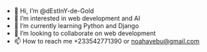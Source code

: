 - 👋 Hi, I’m @dEstInY-de-Gold
- 👀 I’m interested in web development and AI
- 🌱 I’m currently learning Python and Django
- 💞️ I’m looking to collaborate on web development
- 📫 How to reach me +233542771390 or noahayebu@gmail.com

<!---
dEstInY-de-Gold/dEstInY-de-Gold is a ✨ special ✨ repository because its `README.md` (this file) appears on your GitHub profile.
You can click the Preview link to take a look at your changes.
--->
